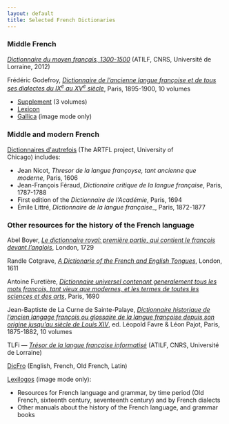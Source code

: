 ```yaml
---
layout: default
title: Selected French Dictionaries
---
```


### Middle French

 _[Dictionnaire du moyen français, 1300-1500](http://www.atilf.fr/dmf/)_ (ATILF, CNRS, Université de Lorraine, 2012)

 Frédéric Godefroy, [_Dictionnaire de l’ancienne langue françoise et de tous ses dialectes du IX<sup>e</sup> au XV<sup>e</sup> siècle_](http://www.micmap.org/dicfro/introduction/dictionnaire-godefroy), Paris, 1895-1900, 10 volumes

- [Supplement](http://www.micmap.org/dicfro/introduction/complement-godefroy) (3 volumes)
- [Lexicon](http://www.micmap.org/dicfro/introduction/lexique-godefroy)</a>
- [Gallica](http://gallica.bnf.fr/Search?adva=1&t_relation=%22cb35311525r%22&adv=1&tri=&lang=en) (image mode only)

### Middle and modern French 

[Dictionnaires d'autrefois](https://artfl-project.uchicago.edu/content/dictionnaires-dautrefois) (The ARTFL project, University of Chicago) includes:

- Jean Nicot, _Thresor de la langue françoyse, tant ancienne que moderne_, Paris, 1606
- Jean-François Féraud, _Dictionaire critique de la langue française_, Paris, 1787-1788
- First edition of the _Dictionnaire de l’Académie_, Paris, 1694
- Émile Littré, _Dictionnaire de la langue française__, Paris, 1872-1877

### Other resources for the history of the French language

Abel Boyer, [_Le dictionnaire royal: première partie, qui contient le françois devant l’anglois_](http://books.google.fr/books?id=s51aAAAAcAAJ), London, 1729

Randle Cotgrave, [_A Dictionarie of the French and English Tongues_](http://www.micmap.org/dicfro/introduction/cotgrave), London, 1611

Antoine Furetière, [_Dictionnaire universel contenant generalement tous les mots françois, tant vieux que modernes, et les termes de toutes les sciences et des arts_](http://www.lexilogos.com/francais_classique.htm), Paris, 1690

Jean-Baptiste de La Curne de Sainte-Palaye, [_Dictionnaire historique de l’ancien langage françois ou glossaire de la langue françoise depuis son origine jusqu’au siècle de Louis XIV_](http://www.micmap.org/dicfro/introduction/dictionnaire-lacurne), ed. Léopold Favre & Léon Pajot, Paris, 1875-1882, 10 volumes

TLFi — [_Trésor de la langue française informatisé_](http://atilf.atilf.fr/) (ATILF, CNRS, Université de Lorraine)

[DicFro](http://www.micmap.org/dicfro/dictionaries) (English, French, Old French, Latin)

[Lexilogos](http://www.lexilogos.com/francais_langue_dictionnaires.htm) (image mode only):
- Resources for French language and grammar, by time period (Old French, sixteenth century, seventeenth century) and by French dialects
- Other manuals about the history of the French language, and grammar books